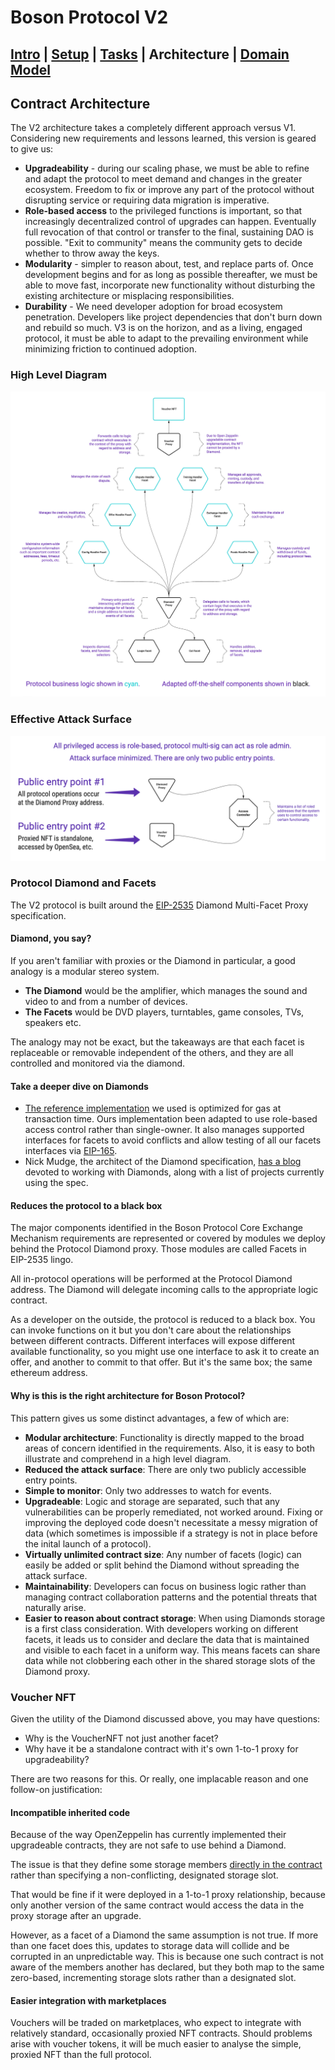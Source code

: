 # Boson Protocol V2
## [Intro](../README.md) | [Setup](setup.md) | [Tasks](tasks.md) | Architecture | [Domain Model](domain.md)

## Contract Architecture
The V2 architecture takes a completely different approach versus V1. Considering new requirements and lessons learned, this version is geared to give us:
* **Upgradeability** - during our scaling phase, we must be able to refine and adapt the protocol to meet demand and changes in the greater ecosystem. Freedom to fix or improve any part of the protocol without disrupting service or requiring data migration is imperative.
* **Role-based access** to the privileged functions is important, so that increasingly decentralized control of upgrades can happen. Eventually full revocation of that control or transfer to the final, sustaining DAO is possible. "Exit to community" means the community gets to decide whether to throw away the keys.
* **Modularity** - simpler to reason about, test, and replace parts of. Once development begins and for as long as possible thereafter, we must be able to move fast, incorporate new functionality without disturbing the existing architecture or misplacing responsibilities.
* **Durability** - We need developer adoption for broad ecosystem penetration. Developers like project dependencies that don't burn down and rebuild so much. V3 is on the horizon, and as a living, engaged protocol, it must be able to adapt to the prevailing environment while minimizing friction to continued adoption.

### High Level Diagram
![High Level Architecture](images/Boson_Protocol_V2_-_High_Level_Arch.png)

### Effective Attack Surface
![Attack Surface](images/Boson_Protocol_V2_-_Attack_Surface.png)

### Protocol Diamond and Facets
The V2 protocol is built around the [EIP-2535](https://eips.ethereum.org/EIPS/eip-2535) Diamond Multi-Facet Proxy specification.

#### Diamond, you say?
If you aren't familiar with proxies or the Diamond in particular, a good analogy is a modular stereo system.
* **The Diamond** would be the amplifier, which manages the sound and video to and from a number of devices.
* **The Facets** would be DVD players, turntables, game consoles, TVs, speakers etc.

The analogy may not be exact, but the takeaways are that each facet is replaceable or removable independent of the others, and they are all controlled and monitored via the diamond.

#### Take a deeper dive on Diamonds
* [The reference implementation](https://github.com/mudgen/diamond-2-hardhat) we used is optimized for gas at transaction time. Ours implementation been adapted to use role-based access control rather than single-owner. It also manages supported interfaces for facets to avoid conflicts and allow testing of all our facets interfaces via [EIP-165](https://eips.ethereum.org/EIPS/eip-165).
* Nick Mudge, the architect of the Diamond specification, [has a blog](https://eip2535diamonds.substack.com/p/list-of-projects-using-eip-2535-diamonds) devoted to working with  Diamonds, along with a list of projects currently using the spec.

#### Reduces the protocol to a black box
The major components identified in the Boson Protocol Core Exchange Mechanism requirements are represented or covered by modules we deploy behind the Protocol Diamond proxy. Those modules are called Facets in EIP-2535 lingo.

All in-protocol operations will be performed at the Protocol Diamond address. The Diamond will delegate incoming calls to the appropriate logic contract.

As a developer on the outside, the protocol is reduced to a black box. You can invoke functions on it but you don't care about the relationships between different contracts. Different interfaces will expose different available functionality, so you might use one interface to ask it to create an offer, and another to commit to that offer. But it's the same box; the same ethereum address. 

#### Why is this is the right architecture for Boson Protocol?
This pattern gives us some distinct advantages, a few of which are:
- **Modular architecture**: Functionality is directly mapped to the broad areas of concern identified in the requirements. Also, it is easy to both illustrate and comprehend in a high level diagram.
- **Reduced the attack surface**: There are only two publicly accessible entry points.
- **Simple to monitor**: Only two addresses to watch for events.
- **Upgradeable**: Logic and storage are separated, such that any vulnerabilities can be properly remediated, not worked around. Fixing or improving the deployed code doesn't necessitate a messy migration of data (which sometimes is impossible if a strategy is not in place before the inital launch of a protocol).
- **Virtually unlimited contract size**: Any number of facets (logic) can easily be added or split behind the Diamond without spreading the attack surface.
- **Maintainability**: Developers can focus on business logic rather than managing contract collaboration patterns and the potential threats that naturally arise.
- **Easier to reason about contract storage**: When using Diamonds storage is a first class consideration. With developers working on different facets, it leads us to consider and declare the data that is maintained and visible to each facet in a uniform way. This means facets can share data while not clobbering each other in the shared storage slots of the Diamond proxy.

### Voucher NFT
Given the utility of the Diamond discussed above, you may have questions:

* Why is the VoucherNFT not just another facet? 
* Why have it be a standalone contract with it's own 1-to-1 proxy for upgradeability?

There are two reasons for this. Or really, one implacable reason and one follow-on justification:

#### Incompatible inherited code
Because of the way OpenZeppelin has currently implemented their upgradeable contracts, they are not safe to use behind a Diamond. 

The issue is that they define some storage members [directly in the contract](https://github.com/OpenZeppelin/openzeppelin-contracts-upgradeable/blob/master/contracts/token/ERC1155/ERC1155Upgradeable.sol#L24) rather than specifying a non-conflicting, designated storage slot. 

That would be fine if it were deployed in a 1-to-1 proxy relationship, because only another version of the same contract would access the data in the proxy storage after an upgrade. 

However, as a facet of a Diamond the same assumption is not true. If more than one facet does this, updates to storage data will collide and be corrupted in an unpredictable way. This is because one such contract is not aware of the members another has declared, but they both map to the same zero-based, incrementing storage slots rather than a designated slot.

#### Easier integration with marketplaces
Vouchers will be traded on marketplaces, who expect to integrate with relatively standard, occasionally proxied NFT contracts. Should problems arise with voucher tokens, it will be much easier to analyse the simple, proxied NFT than the full protocol.